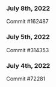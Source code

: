 ### July 8th, 2022

Commit #162487

### July 5th, 2022

Commit #314353


### July 4th, 2022

Commit #72281
